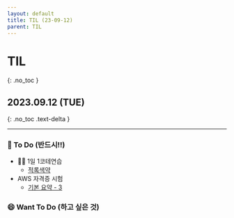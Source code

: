 ```yaml
---
layout: default
title: TIL (23-09-12)
parent: TIL
---
```


# TIL
{: .no_toc }

## 2023.09.12 (TUE)
{: .no_toc .text-delta }

---

### 📔  To Do (반드시!!)

- 😵‍💫 1일 1코테연습
    * [적록색약](https://hoooon22.github.io/docs/studies/codingtest/1day1coding//)
- AWS 자격증 시험
    * [기본 요약 - 3](https://hoooon22.github.io/docs/studies/aws_saa/summary_3/)

### 😄  Want To Do (하고 싶은 것)
